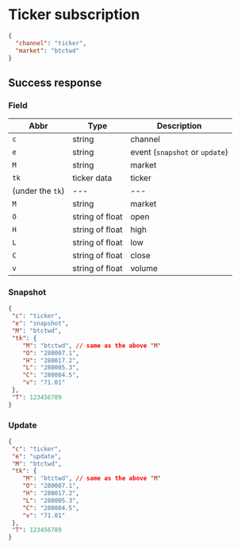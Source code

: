 # Ticker subscription

```json
{
  "channel": "ticker",
  "market": "btctwd"
}
```
## Success response

### Field

| Abbr             | Type                      | Description                                          |
| ---------------- | --------------------------| -----------------------------------------------------|
| `c`              | string                    | channel
| `e`              | string                    | event (`snapshot` or `update`)
| `M`              | string                    | market
| `tk`             | ticker data               | ticker
| (under the `tk`) | ---                       | ---
| `M`              | string                    | market
| `O`              | string of float           | open
| `H`              | string of float           | high
| `L`              | string of float           | low
| `C`              | string of float           | close
| `v`              | string of float           | volume


### Snapshot
```json
{
 "c": "ticker",
 "e": "snapshot",
 "M": "btctwd",
 "tk": {
    "M": "btctwd", // same as the above "M"
    "O": "280007.1",
    "H": "280017.2",
    "L": "280005.3",
    "C": "280004.5",
    "v": "71.01"
 },
 "T": 123456789
}
```

### Update
```json
{
 "c": "ticker",
 "e": "update",
 "M": "btctwd",
 "tk": {
    "M": "btctwd", // same as the above "M"
    "O": "280007.1",
    "H": "280017.2",
    "L": "280005.3",
    "C": "280004.5",
    "v": "71.01"
 },
 "T": 123456789
}
```
